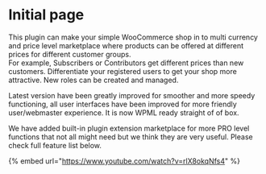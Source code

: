 # Initial page

This plugin can make your simple WooCommerce shop in to multi currency and price level marketplace where products can be offered at different prices for different customer groups.  
 For example, Subscribers or Contributors get different prices than new customers. Differentiate your registered users to get your shop more attractive. New roles can be created and managed.

Latest version have been greatly improved for smoother and more speedy functioning, all user interfaces have been improved for more friendly user/webmaster experience. It is now WPML ready straight of of box.

We have added built-in plugin extension marketplace for more PRO level functions that not all might need but we think they are very useful. Please check full feature list below.

{% embed url="https://www.youtube.com/watch?v=rlX8okqNfs4" %}



